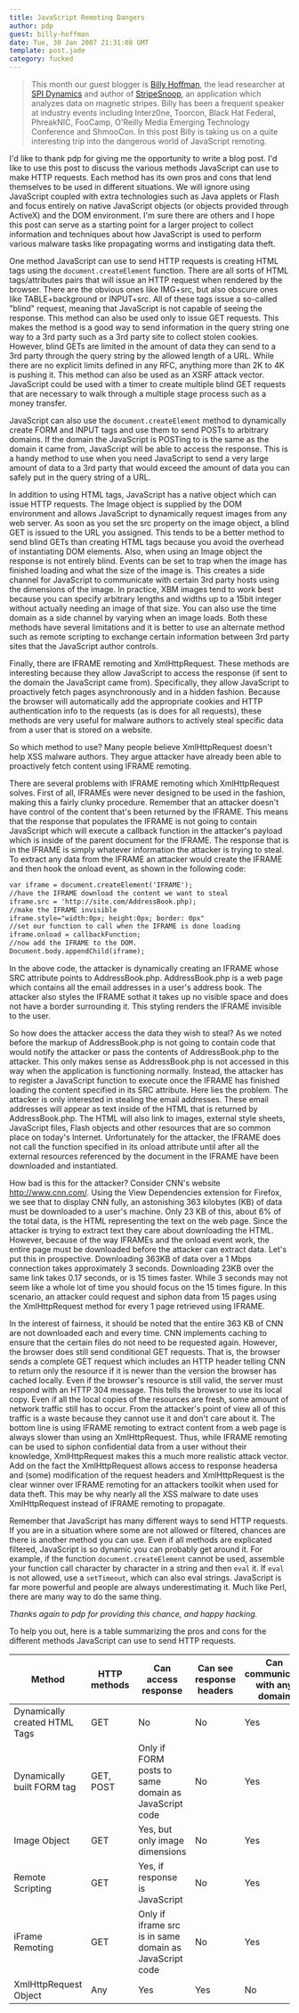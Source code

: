 ```yaml
---
title: JavaScript Remoting Dangers
author: pdp
guest: billy-hoffman
date: Tue, 30 Jan 2007 21:31:08 GMT
template: post.jade
category: fucked
---
```


> This month our guest blogger is [Billy Hoffman](http://www.memestreams.net/users/Acidus), the lead researcher at [SPI Dynamics](http://www.spidynamics.com/) and author of [StripeSnoop](http://stripesnoop.sourceforge.net/), an application which analyzes data on magnetic stripes. Billy has been a frequent speaker at industry events including Interz0ne, Toorcon, Black Hat Federal, PhreakNIC, FooCamp, O'Reilly Media Emerging Technology Conference and ShmooCon. In this post Billy is taking us on a quite interesting trip into the dangerous world of JavaScript remoting.

I'd like to thank pdp for giving me the opportunity to write a blog post. I'd like to use this post to discuss the various methods JavaScript can use to make HTTP requests. Each method has its own pros and cons that lend themselves to be used in different situations. We will ignore using JavaScript coupled with extra technologies such as Java applets or Flash and focus entirely on native JavaScript objects (or objects provided through ActiveX) and the DOM environment. I'm sure there are others and I hope this post can serve as a starting point for a larger project to collect information and techniques about how JavaScript is used to perform various malware tasks like propagating worms and instigating data theft.

One method JavaScript can use to send HTTP requests is creating HTML tags using the `document.createElement` function. There are all sorts of HTML tags/attributes pairs that will issue an HTTP request when rendered by the browser. There are the obvious ones like IMG+src, but also obscure ones like TABLE+background or INPUT+src. All of these tags issue a so-called "blind" request, meaning that JavaScript is not capable of seeing the response. This method can also be used only to issue GET requests. This makes the method is a good way to send information in the query string one way to a 3rd party such as a 3rd party site to collect stolen cookies. However, blind GETs are limited in the amount of data they can send to a 3rd party through the query string by the allowed length of a URL. While there are no explicit limits defined in any RFC, anything more than 2K to 4K is pushing it. This method can also be used as an XSRF attack vector. JavaScript could be used with a timer to create multiple blind GET requests that are necessary to walk through a multiple stage process such as a money transfer.

JavaScript can also use the `document.createElement` method to dynamically create FORM and INPUT tags and use them to send POSTs to arbitrary domains. If the domain the JavaScript is POSTing to is the same as the domain it came from, JavaScript will be able to access the response. This is a handy method to use when you need JavaScript to send a very large amount of data to a 3rd party that would exceed the amount of data you can safely put in the query string of a URL.

In addition to using HTML tags, JavaScript has a native object which can issue HTTP requests. The Image object is supplied by the DOM environment and allows JavaScript to dynamically request images from any web server. As soon as you set the src property on the image object, a blind GET is issued to the URL you assigned. This tends to be a better method to send blind GETs than creating HTML tags because you avoid the overhead of instantiating DOM elements. Also, when using an Image object the response is not entirely blind. Events can be set to trap when the image has finished loading and what the size of the image is. This creates a side channel for JavaScript to communicate with certain 3rd party hosts using the dimensions of the image. In practice, XBM images tend to work best because you can specify arbitrary lengths and widths up to a 15bit integer without actually needing an image of that size. You can also use the time domain as a side channel by varying when an image loads. Both these methods have several limitations and it is better to use an alternate method such as remote scripting to exchange certain information between 3rd party sites that the JavaScript author controls.

Finally, there are IFRAME remoting and XmlHttpRequest. These methods are interesting because they allow JavaScript to access the response (if sent to the domain the JavaScript came from). Specifically, they allow JavaScript to proactively fetch pages asynchronously and in a hidden fashion. Because the browser will automatically add the appropriate cookies and HTTP authentication info to the requests (as is does for all requests), these methods are very useful for malware authors to actively steal specific data from a user that is stored on a website.

So which method to use? Many people believe XmlHttpRequest doesn't help XSS malware authors. They argue attacker have already been able to proactively fetch content using IFRAME remoting.

There are several problems with IFRAME remoting which XmlHttpRequest solves. First of all, IFRAMEs were never designed to be used in the fashion, making this a fairly clunky procedure. Remember that an attacker doesn't have control of the content that's been returned by the IFRAME. This means that the response that populates the IFRAME is not going to contain JavaScript which will execute a callback function in the attacker's payload which is inside of the parent document for the IFRAME. The response that is in the IFRAME is simply whatever information the attacker is trying to steal. To extract any data from the IFRAME an attacker would create the IFRAME and then hook the onload event, as shown in the following code:

```html
var iframe = document.createElement('IFRAME');
//have the IFRAME download the content we want to steal
iframe.src = 'http://site.com/AddressBook.php);
//make the IFRAME invisible
iframe.style="width:0px; height:0px; border: 0px"
//set our function to call when the IFRAME is done loading
iframe.onload = callbackFunction;
//now add the IFRAME to the DOM.
Document.body.appendChild(iframe);
```

In the above code, the attacker is dynamically creating an IFRAME whose SRC attribute points to AddressBook.php. AddressBook.php is a web page which contains all the email addresses in a user's address book. The attacker also styles the IFRAME sothat it takes up no visible space and does not have a border surrounding it. This styling renders the IFRAME invisible to the user.

So how does the attacker access the data they wish to steal? As we noted before the markup of AddressBook.php is not going to contain code that would notify the attacker or pass the contents of AddressBook.php to the attacker. This only makes sense as AddressBook.php is not accessed in this way when the application is functioning normally. Instead, the attacker has to register a JavaScript function to execute once the IFRAME has finished loading the content specified in its SRC attribute. Here lies the problem. The attacker is only interested in stealing the email addresses. These email addresses will appear as text inside of the HTML that is returned by AddressBook.php. The HTML will also link to images, external style sheets, JavaScript files, Flash objects and other resources that are so common place on today's Internet. Unfortunately for the attacker, the IFRAME does not call the function specified in its onload attribute until after all the external resources referenced by the document in the IFRAME have been downloaded and instantiated.

How bad is this for the attacker? Consider CNN's website http://www.cnn.com/. Using the View Dependencies extension for Firefox, we see that to display CNN fully, an astonishing 363 kilobytes (KB) of data must be downloaded to a user's machine. Only 23 KB of this, about 6% of the total data, is the HTML representing the text on the web page. Since the attacker is trying to extract text they care about downloading the HTML. However, because of the way IFRAMEs and the onload event work, the entire page must be downloaded before the attacker can extract data. Let's put this in prospective. Downloading 363KB of data over a 1 Mbps connection takes approximately 3 seconds. Downloading 23KB over the same link takes 0.17 seconds, or is 15 times faster. While 3 seconds may not seem like a whole lot of time you should focus on the 15 times figure. In this scenario, an attacker could request and siphon data from 15 pages using the XmlHttpRequest method for every 1 page retrieved using IFRAME.

In the interest of fairness, it should be noted that the entire 363 KB of CNN are not downloaded each and every time. CNN implements caching to ensure that the certain files do not need to be requested again. However, the browser does still send conditional GET requests. That is, the browser sends a complete GET request which includes an HTTP header telling CNN to return only the resource if it is newer than the version the browser has cached locally. Even if the browser's resource is still valid, the server must respond with an HTTP 304 message. This tells the browser to use its local copy. Even if all the local copies of the resources are fresh, some amount of network traffic still has to occur. From the attacker's point of view all of this traffic is a waste because they cannot use it and don't care about it. The bottom line is using IFRAME remoting to extract content from a web page is always slower than using an XmlHttpRequest. Thus, while IFRAME remoting can be used to siphon confidential data from a user without their knowledge, XmlHttpRequest makes this a much more realistic attack vector. Add on the fact the XmlHttpRequest allows access to response headersa and (some) modification of the request headers and XmlHttpRequest is the clear winner over IFRAME remoting for an attackers toolkit when used for data theft. This may be why nearly all the XSS malware to date uses XmlHttpRequest instead of IFRAME remoting to propagate.

Remember that JavaScript has many different ways to send HTTP requests. If you are in a situation where some are not allowed or filtered, chances are there is another method you can use. Even if all methods are explicated filtered, JavaScript is so dynamic you can probably get around it. For example, if the function `document.createElement` cannot be used, assemble your function call character by character in a string and then `eval` it. If `eval` is not allowed, use a `setTimeout`, which can also eval strings. JavaScript is far more powerful and people are always underestimating it. Much like Perl, there are many way to do the same thing.

_Thanks again to pdp for providing this chance, and happy hacking._

To help you out, here is a table summarizing the pros and cons for the different methods JavaScript can use to send HTTP requests.

<table>
<thead>
<tr>
<th>Method</th><th>HTTP methods</th><th>Can access response</th><th>Can see response headers</th><th>Can communicate with any domain</th>
</tr>
</thead>
<tbody>
<tr>
<td>Dynamically created HTML Tags</td><td>GET</td><td>No</td><td>No</td><td>Yes</td>
</tr>
<tr>
<td>Dynamically built FORM tag</td><td>GET, POST</td><td>Only if FORM posts to same domain as JavaScript code</td><td>No</td><td>Yes</td>
</tr>
<tr>
<td>Image Object</td><td>GET</td><td>Yes, but only image dimensions</td><td>No</td><td>Yes</td>
</tr>
<tr>
<td>Remote Scripting</td><td>GET</td><td>Yes, if response is JavaScript</td><td>No</td><td>Yes</td>
</tr>
<tr>
<td>iFrame Remoting</td><td>GET</td><td>Only if iframe src is in same domain as JavaScript code</td><td>No</td><td>Yes</td>
</tr>
<tr>
<td>XmlHttpRequest Object</td><td>Any</td><td>Yes</td><td>Yes</td><td>No</td>
</tr>
</tbody>
</table>
